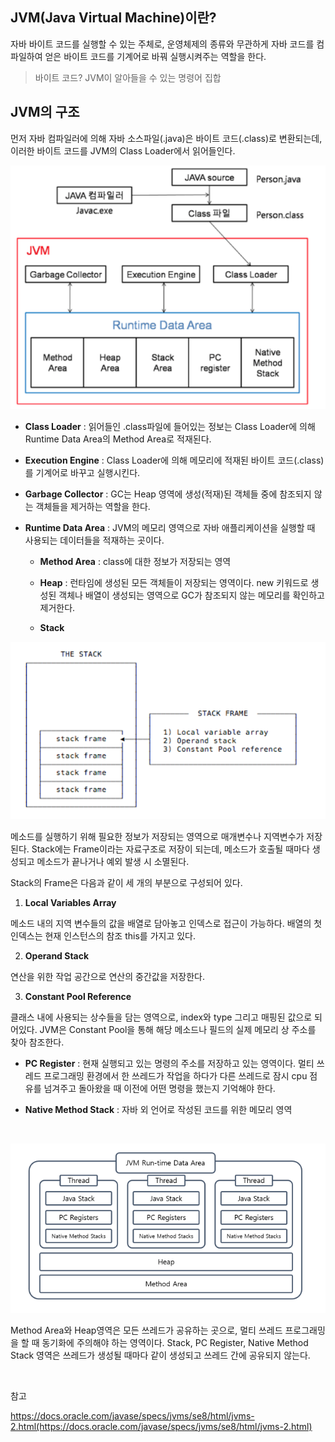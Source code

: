 ## JVM(Java Virtual Machine)이란?

자바 바이트 코드를 실행할 수 있는 주체로, 운영체제의 종류와 무관하게 자바 코드를 컴파일하여 얻은 바이트 코드를 기계어로 바꿔 실행시켜주는 역할을 한다.

> 바이트 코드? JVM이 알아들을 수 있는 명령어 집합

## JVM의 구조

먼저 자바 컴파일러에 의해 자바 소스파일(.java)은 바이트 코드(.class)로 변환되는데, 이러한 바이트 코드를 JVM의 Class Loader에서 읽어들인다.

![img](https://github.com/dilmah0203/TIL/blob/main/Image/JVM0.png)

- **Class Loader** : 읽어들인 .class파일에 들어있는 정보는 Class Loader에 의해 Runtime Data Area의 Method Area로 적재된다. 

- **Execution Engine** : Class Loader에 의해 메모리에 적재된 바이트 코드(.class)를 기계어로 바꾸고 실행시킨다.

- **Garbage Collector** : GC는 Heap 영역에 생성(적재)된 객체들 중에 참조되지 않는 객체들을 제거하는 역할을 한다.

- **Runtime Data Area** : JVM의 메모리 영역으로 자바 애플리케이션을 실행할 때 사용되는 데이터들을 적재하는 곳이다.

   - **Method Area** : class에 대한 정보가 저장되는 영역

   - **Heap** : 런타임에 생성된 모든 객체들이 저장되는 영역이다. new 키워드로 생성된 객체나 배열이 생성되는 영역으로 GC가 참조되지 않는 메모리를 확인하고 제거한다.

   - **Stack**

![img2](https://github.com/dilmah0203/TIL/blob/main/Image/Stack%20Frame.png)

   메소드를 실행하기 위해 필요한 정보가 저장되는 영역으로 매개변수나 지역변수가 저장된다. Stack에는 Frame이라는 자료구조로 저장이 되는데, 메소드가 호출될 때마다 생성되고 메소드가 끝나거나 예외 발생 시 소멸된다.

   Stack의 Frame은 다음과 같이 세 개의 부분으로 구성되어 있다.

   1. **Local Variables Array**

   메소드 내의 지역 변수들의 값을 배열로 담아놓고 인덱스로 접근이 가능하다. 배열의 첫 인덱스는 현재 인스턴스의 참조 this를 가지고 있다.
 
   2. **Operand Stack**

   연산을 위한 작업 공간으로 연산의 중간값을 저장한다.

   3. **Constant Pool Reference**

   클래스 내에 사용되는 상수들을 담는 영역으로, index와 type 그리고 매핑된 값으로 되어있다. JVM은 Constant Pool을 통해 해당 메소드나 필드의 실제 메모리 상 주소를 찾아 참조한다.

- **PC Register** : 현재 실행되고 있는 명령의 주소를 저장하고 있는 영역이다. 멀티 쓰레드 프로그래밍 환경에서 한 쓰레드가 작업을 하다가 다른 쓰레드로 잠시 cpu 점유를 넘겨주고 돌아왔을 때 이전에 어떤 명령을 했는지 기억해야 한다. 

- **Native Method Stack** : 자바 외 언어로 작성된 코드를 위한 메모리 영역

<br>

![img3](https://github.com/dilmah0203/TIL/blob/main/Image/Run-time%20Data%20Area1.png)

Method Area와 Heap영역은 모든 쓰레드가 공유하는 곳으로, 멀티 쓰레드 프로그래밍을 할 때 동기화에 주의해야 하는 영역이다.
Stack, PC Register, Native Method Stack 영역은 쓰레드가 생성될 때마다 같이 생성되고 쓰레드 간에 공유되지 않는다.

<br>

참고

https://docs.oracle.com/javase/specs/jvms/se8/html/jvms-2.html(https://docs.oracle.com/javase/specs/jvms/se8/html/jvms-2.html)



